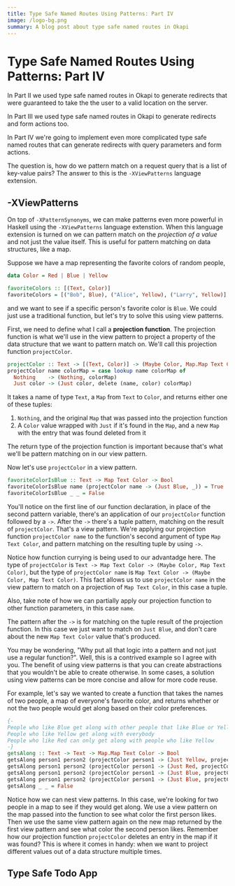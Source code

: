 ```yaml
---
title: Type Safe Named Routes Using Patterns: Part IV
image: /logo-bg.png
summary: A blog post about type safe named routes in Okapi
---
```


# Type Safe Named Routes Using Patterns: Part IV

In Part II we used type safe named routes in Okapi to generate redirects that were guaranteed to take the the user to a valid location on the server.

In Part III we used type safe named routes in Okapi to generate redirects and form actions too. 

In Part IV we're going to implement even more complicated type safe named routes that can generate redirects with query parameters and form actions.

The question is, how do we pattern match on a request query that is a list of key-value pairs? The answer to this is the `-XViewPatterns` language
extension.

## -XViewPatterns

On top of `-XPatternSynonyms`, we can make patterns even more powerful in Haskell using the `-XViewPatterns` language extenstion.
When this language extension is turned on we can pattern match on the *projection of a value* and not just the value itself.
This is useful for pattern matching on data structures, like a map.

Suppose we have a map representing the favorite colors of random people,

```haskell
data Color = Red | Blue | Yellow

favoriteColors :: [(Text, Color)]
favoriteColors = [("Bob", Blue), ("Alice", Yellow), ("Larry", Yellow)]
```

and we want to see if a specific person's favorite color is `Blue`. We could just use a traditional function, but let's try to solve this using view patterns.

First, we need to define what I call a **projection function**. The projection function is what we'll use in the view pattern to project a property of the data structure that we want to pattern match on. We'll call this projection function `projectColor`.

```haskell
projectColor :: Text -> [(Text, Color)] -> (Maybe Color, Map.Map Text Color)
projectColor name colorMap = case lookup name colorMap of
  Nothing    -> (Nothing, colorMap)                          
  Just color -> (Just color, delete (name, color) colorMap)
```

It takes a name of type `Text`, a `Map` from `Text` to `Color`, and returns either one of these tuples:

1. `Nothing`, and the original `Map` that was passed into the projection function
2. A `Color` value wrapped with `Just` if it's found in the `Map`, and a new `Map` with the entry that was found deleted from it

The return type of the projection function is important because that's what we'll be pattern matching on in our view pattern.

Now let's use `projectColor` in a view pattern.

```haskell  
favoriteColorIsBlue :: Text -> Map Text Color -> Bool
favoriteColorIsBlue name (projectColor name -> (Just Blue, _)) = True
favoriteColorIsBlue _ _ = False
```

You'll notice on the first line of our function declaration, in place of the second pattern variable, there's an application of our `projectColor` function followed by a `->`. After the `->` there's a tuple pattern, matching on the result of `projectColor`. That's a view pattern. We're applying our projection function `projectColor name` to the function's second argument of type `Map Text Color`, and pattern matching on the resulting tuple by using `->`.

Notice how function currying is being used to our advantadge here. The type of `projectColor` is `Text -> Map Text Color -> (Maybe Color, Map Text Color)`, but the type of `projectColor name` is `Map Text Color -> (Maybe Color, Map Text Color)`. This fact allows us to use `projectColor name` in the view pattern to match on a projection of `Map Text Color`, in this case a tuple.

Also, take note of how we can partially apply our projection function to other function parameters, in this case `name`.

The pattern after the `->` is for matching on the tuple result of the projection function. In this case we just want to match on `Just Blue`, and don't care about the new `Map Text Color` value that's produced.

You may be wondering, "Why put all that logic into a pattern and not just use a regular function?". Well, this is a contrived example so I agree with you.
The benefit of using view patterns is that you can create abstractions that you wouldn't be able to create otherwise. In some cases, a solution using view patterns can be more concise and allow for more code reuse.

For example, let's say we wanted to create a function that takes the names of two people, a map of everyone's favorite color, and returns whether or not the two people would get along based on their color preferences.

```haskell
{-
People who like Blue get along with other people that like Blue or Yellow
People who like Yellow get along with everybody
People who like Red can only get along with people who like Yellow
-}
getsAlong :: Text -> Text -> Map.Map Text Color -> Bool
getsAlong person1 person2 (projectColor person1 -> (Just Yellow, projectColor person2 -> (Just _, _))) = True
getsAlong person1 person2 (projectColor person1 -> (Just Red, projectColor person2 -> (Just Yellow, _))) = True
getsAlong person1 person2 (projectColor person1 -> (Just Blue, projectColor person2 -> (Just Blue, _))) = True
getsAlong person1 person2 (projectColor person1 -> (Just Blue, projectColor person2 -> (Just Yellow, _))) = True
getsAlong _ _ = False
```

Notice how we can nest view patterns. In this case, we're looking for two people in a map to see if they would get along.
We use a view pattern on the map passed into the function to see what color the first person likes.
Then we use the same view pattern again on the new map returned by the first view pattern and see what color the second person likes.
Remember how our projection function `projectColor` deletes an entry in the map if it was found?
This is where it comes in handy: when we want to project different values out of a data structure multiple times.

## Type Safe Todo App



